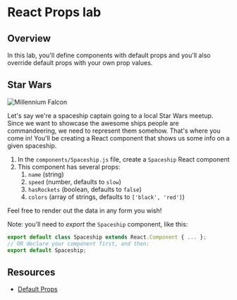 # React Props lab

## Overview

In this lab, you'll define components with default props and you'll also override default props with your own prop values. 

## Star Wars
![Millennium Falcon](https://media.giphy.com/media/4kL3Q4lIggnGU/giphy.gif)

Let's say we're a spaceship captain going to a local Star Wars meetup. Since we want to showcase the awesome ships people are commandeering, we need to represent them somehow. That's where you come in! You'll be creating a React component that shows us some info on a given spaceship.

1. In the `components/Spaceship.js` file, create a `Spaceship` React component
2. This component has several props: 
    1. `name` (string)
    2. `speed` (number, defaults to `slow`)
    3. `hasRockets` (boolean, defaults to `false`)
    4. `colors` (array of strings, defaults to `['black', 'red']`)
    
Feel free to render out the data in any form you wish!

Note: you'll need to _export_ the `Spaceship` component, like this:

```js
export default class Spaceship extends React.Component { ... };
// OR declare your component first, and then:
export default Spaceship;
```
 
## Resources
- [Default Props](https://facebook.github.io/react/docs/reusable-components.html#default-prop-values)
